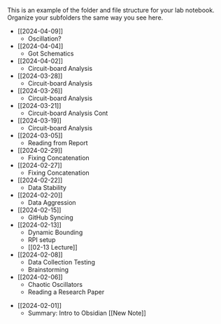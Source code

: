 This is an example of the folder and file structure for your lab notebook.  Organize your subfolders the same way you see here.

- [[2024-04-09]]
	- Oscillation?
- [[2024-04-04]]
	- Got Schematics
- [[2024-04-02]]
	- Circuit-board Analysis
- [[2024-03-28]]
	- Circuit-board Analysis
- [[2024-03-26]]
	- Circuit-board Analysis
- [[2024-03-21]]
	- Circuit-board Analysis Cont
- [[2024-03-19]]
	- Circuit-board Analysis
- [[2024-03-05]]
	- Reading from Report
- [[2024-02-29]]
	- Fixing Concatenation
- [[2024-02-27]]
	- Fixing Concatenation
- [[2024-02-22]]
	- Data Stability
- [[2024-02-20]]
	- Data Aggression
- [[2024-02-15]]
	- GitHub Syncing
- [[2024-02-13]]
	- Dynamic Bounding
	- RPI setup 
	- [[02-13 Lecture]]
- [[2024-02-08]]
	- Data Collection Testing
	- Brainstorming
- [[2024-02-06]]
	- Chaotic Oscillators
	- Reading a Research Paper 
* [[2024-02-01]]
	* Summary: Intro to Obsidian [[New Note]]